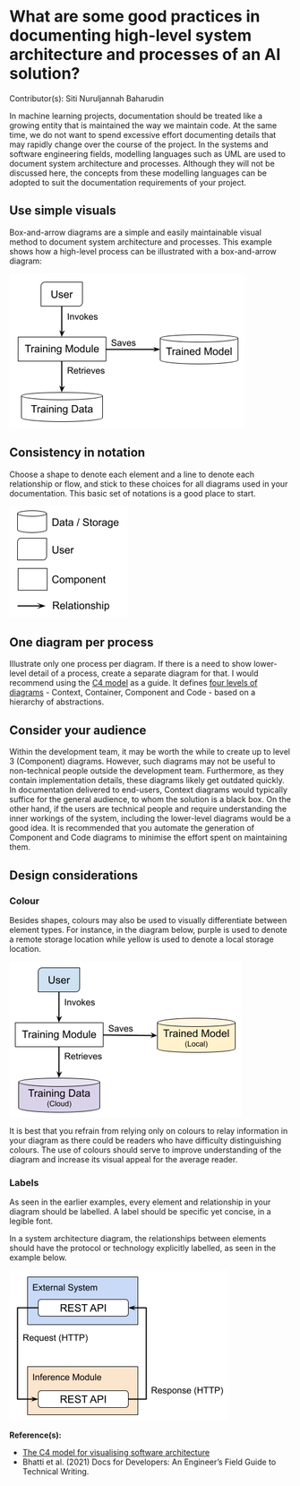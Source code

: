 # What are some good practices in documenting high-level system architecture and processes of an AI solution?

Contributor(s): Siti Nuruljannah Baharudin

In machine learning projects, documentation should be treated like a growing entity that is maintained the way we maintain code. At the same time, we do not want to spend excessive effort documenting details that may rapidly change over the course of the project. In the systems and software engineering fields, modelling languages such as UML are used to document system architecture and processes. Although they will not be discussed here, the concepts from these modelling languages can be adopted to suit the documentation requirements of your project. 

## Use simple visuals 

Box-and-arrow diagrams are a simple and easily maintainable visual method to document system architecture and processes. This example shows how a high-level process can be illustrated with a box-and-arrow diagram:

![Box-and-arrow diagram describing high-level model training process](/book/assets/images/diagrams/box-arrow-example1.png)


## Consistency in notation

Choose a shape to denote each element and a line to denote each relationship or flow, and stick to these choices for all diagrams used in your documentation. This basic set of notations is a good place to start. 

![Example of basic notations for a box-and-arrow diagram](/book/assets/images/diagrams/box-arrow-notation-example.png)


## One diagram per process

Illustrate only one process per diagram. If there is a need to show lower-level detail of a process, create a separate diagram for that. I would recommend using the [C4 model](https://c4model.com/) as a guide. It defines [four levels of diagrams](https://c4model.com/#SystemContextDiagram) - Context, Container, Component and Code - based on a hierarchy of abstractions.

## Consider your audience

Within the development team, it may be worth the while to create up to level 3 (Component) diagrams. However, such diagrams may not be useful to non-technical people outside the development team. Furthermore, as they contain implementation details, these diagrams likely get outdated quickly. In documentation delivered to end-users, Context diagrams would typically suffice for the general audience, to whom the solution is a black box. On the other hand, if the users are technical people and require understanding the inner workings of the system, including the lower-level diagrams would be a good idea. It is recommended that you automate the generation of Component and Code diagrams to minimise the effort spent on maintaining them.

## Design considerations

### Colour

Besides shapes, colours may also be used to visually differentiate between element types. For instance, in the diagram below, purple is used to denote a remote storage location while yellow is used to denote a local storage location.

![Box-and-arrow diagram describing high-level model training process with colour codes](/book/assets/images/diagrams/box-arrow-example2.png)


It is best that you refrain from relying only on colours to relay information in your diagram as there could be readers who have difficulty distinguishing colours. The use of colours should serve to improve understanding of the diagram and increase its visual appeal for the average reader.

### Labels

As seen in the earlier examples, every element and relationship in your diagram should be labelled. A label should be specific yet concise, in a legible font.

In a system architecture diagram, the relationships between elements should have the protocol or technology explicitly labelled, as seen in the example below. 

![Box-and-arrow diagram describing high-level architecture of a model serving module using REST API](/book/assets/images/diagrams/box-arrow-example3.png)


__Reference(s):__ 
- [The C4 model for visualising software architecture](https://c4model.com/)
- Bhatti et al. (2021) Docs for Developers: An Engineer’s Field Guide to Technical Writing.
